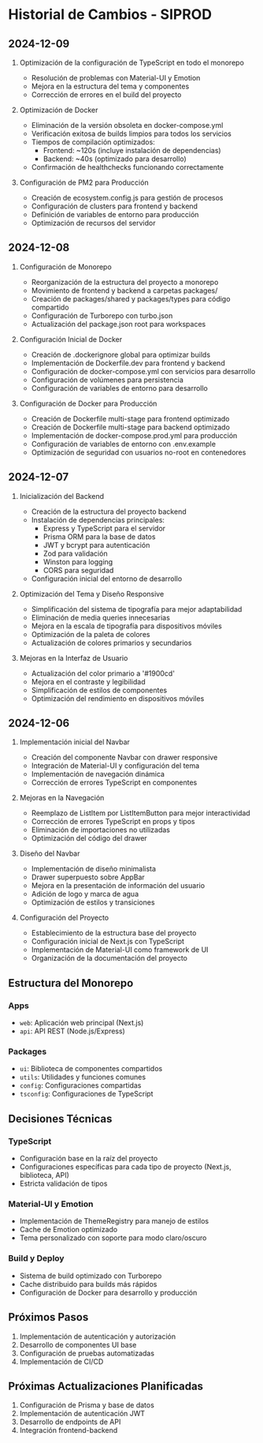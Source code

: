 # Historial de Cambios - SIPROD

## 2024-12-09
1. Optimización de la configuración de TypeScript en todo el monorepo
   - Resolución de problemas con Material-UI y Emotion
   - Mejora en la estructura del tema y componentes
   - Corrección de errores en el build del proyecto

2. Optimización de Docker
   - Eliminación de la versión obsoleta en docker-compose.yml
   - Verificación exitosa de builds limpios para todos los servicios
   - Tiempos de compilación optimizados:
     * Frontend: ~120s (incluye instalación de dependencias)
     * Backend: ~40s (optimizado para desarrollo)
   - Confirmación de healthchecks funcionando correctamente

3. Configuración de PM2 para Producción
   - Creación de ecosystem.config.js para gestión de procesos
   - Configuración de clusters para frontend y backend
   - Definición de variables de entorno para producción
   - Optimización de recursos del servidor

## 2024-12-08
1. Configuración de Monorepo
   - Reorganización de la estructura del proyecto a monorepo
   - Movimiento de frontend y backend a carpetas packages/
   - Creación de packages/shared y packages/types para código compartido
   - Configuración de Turborepo con turbo.json
   - Actualización del package.json root para workspaces

2. Configuración Inicial de Docker
   - Creación de .dockerignore global para optimizar builds
   - Implementación de Dockerfile.dev para frontend y backend
   - Configuración de docker-compose.yml con servicios para desarrollo
   - Configuración de volúmenes para persistencia
   - Configuración de variables de entorno para desarrollo

3. Configuración de Docker para Producción
   - Creación de Dockerfile multi-stage para frontend optimizado
   - Creación de Dockerfile multi-stage para backend optimizado
   - Implementación de docker-compose.prod.yml para producción
   - Configuración de variables de entorno con .env.example
   - Optimización de seguridad con usuarios no-root en contenedores

## 2024-12-07
1. Inicialización del Backend
   - Creación de la estructura del proyecto backend
   - Instalación de dependencias principales:
     - Express y TypeScript para el servidor
     - Prisma ORM para la base de datos
     - JWT y bcrypt para autenticación
     - Zod para validación
     - Winston para logging
     - CORS para seguridad
   - Configuración inicial del entorno de desarrollo

2. Optimización del Tema y Diseño Responsive
   - Simplificación del sistema de tipografía para mejor adaptabilidad
   - Eliminación de media queries innecesarias
   - Mejora en la escala de tipografía para dispositivos móviles
   - Optimización de la paleta de colores
   - Actualización de colores primarios y secundarios

3. Mejoras en la Interfaz de Usuario
   - Actualización del color primario a '#1900cd'
   - Mejora en el contraste y legibilidad
   - Simplificación de estilos de componentes
   - Optimización del rendimiento en dispositivos móviles

## 2024-12-06
1. Implementación inicial del Navbar
   - Creación del componente Navbar con drawer responsive
   - Integración de Material-UI y configuración del tema
   - Implementación de navegación dinámica
   - Corrección de errores TypeScript en componentes

2. Mejoras en la Navegación
   - Reemplazo de ListItem por ListItemButton para mejor interactividad
   - Corrección de errores TypeScript en props y tipos
   - Eliminación de importaciones no utilizadas
   - Optimización del código del drawer

3. Diseño del Navbar
   - Implementación de diseño minimalista
   - Drawer superpuesto sobre AppBar
   - Mejora en la presentación de información del usuario
   - Adición de logo y marca de agua
   - Optimización de estilos y transiciones

4. Configuración del Proyecto
   - Establecimiento de la estructura base del proyecto
   - Configuración inicial de Next.js con TypeScript
   - Implementación de Material-UI como framework de UI
   - Organización de la documentación del proyecto

## Estructura del Monorepo

### Apps
- `web`: Aplicación web principal (Next.js)
- `api`: API REST (Node.js/Express)

### Packages
- `ui`: Biblioteca de componentes compartidos
- `utils`: Utilidades y funciones comunes
- `config`: Configuraciones compartidas
- `tsconfig`: Configuraciones de TypeScript

## Decisiones Técnicas

### TypeScript
- Configuración base en la raíz del proyecto
- Configuraciones específicas para cada tipo de proyecto (Next.js, biblioteca, API)
- Estricta validación de tipos

### Material-UI y Emotion
- Implementación de ThemeRegistry para manejo de estilos
- Cache de Emotion optimizado
- Tema personalizado con soporte para modo claro/oscuro

### Build y Deploy
- Sistema de build optimizado con Turborepo
- Cache distribuido para builds más rápidos
- Configuración de Docker para desarrollo y producción

## Próximos Pasos
1. Implementación de autenticación y autorización
2. Desarrollo de componentes UI base
3. Configuración de pruebas automatizadas
4. Implementación de CI/CD

## Próximas Actualizaciones Planificadas
1. Configuración de Prisma y base de datos
2. Implementación de autenticación JWT
3. Desarrollo de endpoints de API
4. Integración frontend-backend
